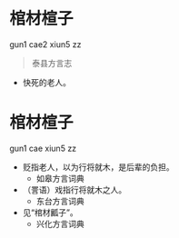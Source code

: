 





# 棺材楦子
gun1 cae2 xiun5 zz
> 泰县方言志
- 快死的老人。

# 棺材楦子
gun1 cae xiun5 zz
+ 贬指老人，以为行将就木，是后辈的负担。
  * 如皋方言词典
+ （詈语）戏指行将就木之人。
  * 东台方言词典
+ 见“棺材瓤子”。
  * 兴化方言词典
